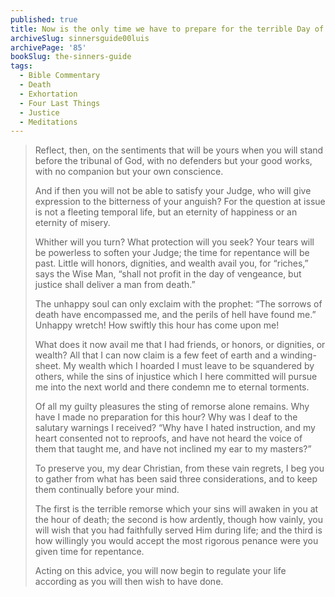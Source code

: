 ```yaml
---
published: true
title: Now is the only time we have to prepare for the terrible Day of Judgment before God
archiveSlug: sinnersguide00luis
archivePage: '85'
bookSlug: the-sinners-guide
tags:
  - Bible Commentary
  - Death
  - Exhortation
  - Four Last Things
  - Justice
  - Meditations
---
```


> Reflect, then, on the sentiments that will be yours when you will stand before the tribunal of God, with no defenders but your good works, with no companion but your own conscience.
> 
> And if then you will not be able to satisfy your Judge, who will give expression to the bitterness of your anguish? For the question at issue is not a fleeting temporal life, but an eternity of happiness or an eternity of misery.
> 
> Whither will you turn? What protection will you seek? Your tears will be powerless to soften your Judge; the time for repentance will be past. Little will honors, dignities, and wealth avail you, for “riches,” says the Wise Man, “shall not profit in the day of vengeance, but justice shall deliver a man from death.”
> 
> The unhappy soul can only exclaim with the prophet: “The sorrows of death have encompassed me, and the perils of hell have found me.” Unhappy wretch! How swiftly this hour has come upon me!
> 
> What does it now avail me that I had friends, or honors, or dignities, or wealth? All that I can now claim is a few feet of earth and a winding-sheet. My wealth which I hoarded I must leave to be squandered by others, while the sins of injustice which I here committed will pursue me into the next world and there condemn me to eternal torments.
> 
> Of all my guilty pleasures the sting of remorse alone remains. Why have I made no preparation for this hour? Why was I deaf to the salutary warnings I received? “Why have I hated instruction, and my heart consented not to reproofs, and have not heard the voice of them that taught me, and have not inclined my ear to my masters?”
> 
> To preserve you, my dear Christian, from these vain regrets, I beg you to gather from what has been said three considerations, and to keep them continually before your mind.
> 
> The first is the terrible remorse which your sins will awaken in you at the hour of death; the second is how ardently, though how vainly, you will wish that you had faithfully served Him during life; and the third is how willingly you would accept the most rigorous penance were you given time for repentance.
> 
> Acting on this advice, you will now begin to regulate your life according as you will then wish to have done.